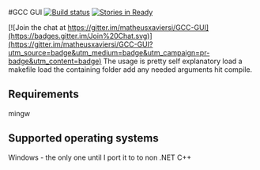 #GCC GUI [![Build status](https://ci.appveyor.com/api/projects/status/kwt29h9cbv9aevul?svg=true)](https://ci.appveyor.com/project/matheusxaviersi/gcc-gui) [![Stories in Ready](https://badge.waffle.io/matheusxaviersi/GCC-GUI.png?label=ready&title=Ready)](https://waffle.io/matheusxaviersi/GCC-GUI)

[![Join the chat at https://gitter.im/matheusxaviersi/GCC-GUI](https://badges.gitter.im/Join%20Chat.svg)](https://gitter.im/matheusxaviersi/GCC-GUI?utm_source=badge&utm_medium=badge&utm_campaign=pr-badge&utm_content=badge)
The usage is pretty self explanatory load a makefile load the containing folder add any needed arguments hit compile.

Requirements
------
mingw

Supported operating systems
------
Windows - the only one until I port it to to non .NET C++
